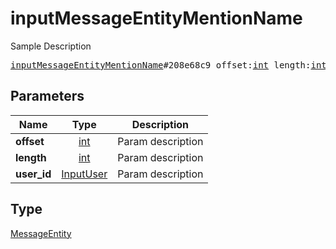 # inputMessageEntityMentionName

Sample Description

<pre>
<a href="../constructor/inputMessageEntityMentionName.md">inputMessageEntityMentionName</a>#208e68c9 offset:<a href="../type/int.md">int</a> length:<a href="../type/int.md">int</a> user_id:<a href="../type/InputUser.md">InputUser</a> = <a href="../type/MessageEntity.md">MessageEntity</a>;
</pre>
## Parameters

| Name | Type | Description |
|------|:----:|-------------|
| **offset** | <a href="../type/int.md">int</a> | Param description |
| **length** | <a href="../type/int.md">int</a> | Param description |
| **user_id** | <a href="../type/InputUser.md">InputUser</a> | Param description |

## Type

<a href="../type/MessageEntity.md">MessageEntity</a>
